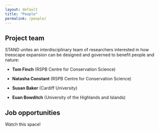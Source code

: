 ```yaml
---
layout: default
title: "People"
permalink: /people/
---
```

## Project team
STAND unites an interdisciplinary team of researchers interested in how treescape expansion can be designed and governed to benefit people and nature:

* **Tom Finch** (RSPB Centre for Conservation Science)

* **Natasha Constant** (RSPB Centre for Conservation Science)

* **Susan Baker** (Cardiff University)

* **Euan Bowditch** (University of the Highlands and Islands)

<!-- ## Partners -->

<!-- ## Expert Advisory Panel -->

## Job opportunities
Watch this space!
